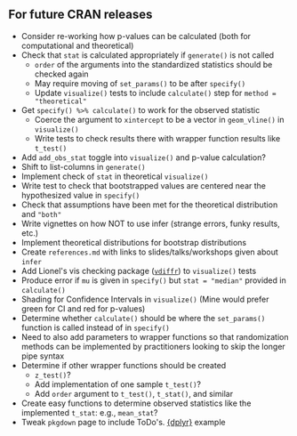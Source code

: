 ## For future CRAN releases

- Consider re-working how p-values can be calculated (both for computational and theoretical)
- Check that `stat` is calculated appropriately if `generate()` is not called
  - `order` of the arguments into the standardized statistics should be checked again
  - May require moving of `set_params()` to be after `specify()`
  - Update `visualize()` tests to include `calculate()` step for `method = "theoretical"`
- Get `specify() %>% calculate()` to work for the observed statistic
  - Coerce the argument to `xintercept` to be a vector in `geom_vline()` in `visualize()`
  - Write tests to check results there with wrapper function results like `t_test()`
- Add `add_obs_stat` toggle into `visualize()` and p-value calculation?
- Shift to list-columns in `generate()`
- Implement check of `stat` in theoretical `visualize()`
- Write test to check that bootstrapped values are centered near the 
  hypothesized value in `specify()`
- Check that assumptions have been met for the theoretical distribution and `"both"`
- Write vignettes on how NOT to use infer (strange errors, funky results, etc.)
- Implement theoretical distributions for bootstrap distributions
- Create `references.md` with links to slides/talks/workshops given about `infer`
- Add Lionel's vis checking package ([`vdiffr`](https://github.com/lionel-/vdiffr)) to `visualize()` tests
- Produce error if `mu` is given in `specify()` but `stat = "median"` provided in `calculate()`
- Shading for Confidence Intervals in `visualize()` (Mine would prefer green
for CI and red for p-values)
- Determine whether `calculate()` should be where the `set_params()` function is called
instead of in `specify()`
- Need to also add parameters to wrapper functions so that randomization
methods can be implemented by practitioners looking to skip the longer pipe syntax
- Determine if other wrapper functions should be created 
    - `z_test()`? 
    - Add implementation of one sample `t_test()`?
    - Add `order` argument to `t_test()`, `t_stat()`, and similar
- Create easy functions to determine observed statistics like the implemented
`t_stat`: e.g., `mean_stat`?
- Tweak `pkgdown` page to include ToDo's. [{dplyr}](https://github.com/tidyverse/dplyr/blob/master/_pkgdown.yml) example
